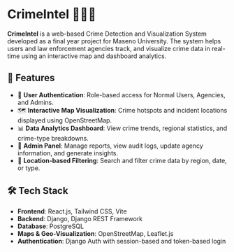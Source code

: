 # CrimeIntel 🕵️‍♂️📍

**CrimeIntel** is a web-based Crime Detection and Visualization System developed as a final year project for Maseno University. The system helps users and law enforcement agencies track, and visualize crime data in real-time using an interactive map and dashboard analytics.

## 🚀 Features

- 🔐 **User Authentication**: Role-based access for Normal Users, Agencies, and Admins.
- 🗺️ **Interactive Map Visualization**: Crime hotspots and incident locations displayed using OpenStreetMap.
- 📊 **Data Analytics Dashboard**: View crime trends, regional statistics, and crime-type breakdowns.
- 📂 **Admin Panel**: Manage reports, view audit logs, update agency information, and generate insights.
- 📌 **Location-based Filtering**: Search and filter crime data by region, date, or type.

## 🛠️ Tech Stack

- **Frontend**: React.js, Tailwind CSS, Vite
- **Backend**: Django, Django REST Framework
- **Database**: PostgreSQL
- **Maps & Geo-Visualization**: OpenStreetMap, Leaflet.js
- **Authentication**: Django Auth with session-based and token-based login


